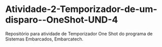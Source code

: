 # Atividade-2-Temporizador-de-um-disparo--OneShot-UND-4
Repositório para atividade de Temporizador One Shot do programa de Sistemas Embarcados, Embarcatech.
